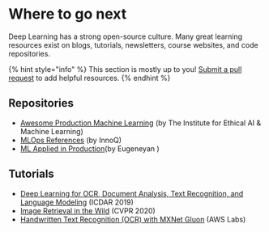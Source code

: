 # Where to go next

Deep Learning has a strong open-source culture. Many great learning resources exist on blogs, tutorials, newsletters, course websites, and code repositories.

{% hint style="info" %}
This section is mostly up to you! [Submit a pull request](https://github.com/full-stack-deep-learning/course-gitbook) to add helpful resources.
{% endhint %}

## Repositories

* [Awesome Production Machine Learning](https://github.com/EthicalML/awesome-production-machine-learning) \(by The Institute for Ethical AI & Machine Learning\)
* [MLOps References](https://ml-ops.org/content/references.html) \(by InnoQ\)
* [ML Applied in Production](https://github.com/eugeneyan/applied-ml)\(by Eugeneyan \)

## Tutorials

* [Deep Learning for OCR, Document Analysis, Text Recognition, and Language Modeling](https://github.com/tmbdev-tutorials/icdar2019-tutorial) \(ICDAR 2019\)
* [Image Retrieval in the Wild](https://matsui528.github.io/cvpr2020_tutorial_retrieval/) \(CVPR 2020\)
* [Handwritten Text Recognition \(OCR\) with MXNet Gluon](https://github.com/awslabs/handwritten-text-recognition-for-apache-mxnet) \(AWS Labs\)

